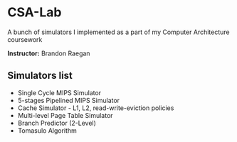 # CSA-Lab
A bunch of simulators I implemented as a part of my Computer Architecture coursework


**Instructor:** Brandon Raegan

## Simulators list 
* Single Cycle MIPS Simulator
* 5-stages Pipelined MIPS Simulator
* Cache Simulator - L1, L2, read-write-eviction policies 
* Multi-level Page Table Simulator
* Branch Predictor (2-Level)
* Tomasulo Algorithm 
